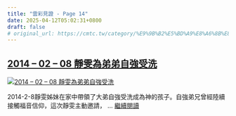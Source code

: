 ```yaml
---
title: "雲彩見證 - Page 14"
date: 2025-04-12T05:02:31+0800
draft: false
# original_url: https://cmtc.tw/category/%E9%9B%B2%E5%BD%A9%E8%A6%8B%E8%AD%89/page/14
---
```


## [2014 – 02 – 08 靜雯為弟弟自強受洗](/2014-02-08-%e9%9d%9c%e9%9b%af%e7%82%ba%e5%bc%9f%e5%bc%9f%e8%87%aa%e5%bc%b7%e5%8f%97%e6%b4%97)

[![2014 – 02 – 08 靜雯為弟弟自強受洗](/images/20140208bpatized.jpg "2014 – 02 – 08 靜雯為弟弟自強受洗")](/2014-02-08-%e9%9d%9c%e9%9b%af%e7%82%ba%e5%bc%9f%e5%bc%9f%e8%87%aa%e5%bc%b7%e5%8f%97%e6%b4%97)

2014-2-8靜雯姊妹在家中帶領了大弟自強受洗成為神的孩子。自強弟兄曾經陸續接觸福音信仰，這次靜雯主動邀請， … [繼續閱讀](/2014-02-08-%e9%9d%9c%e9%9b%af%e7%82%ba%e5%bc%9f%e5%bc%9f%e8%87%aa%e5%bc%b7%e5%8f%97%e6%b4%97 "2014 – 02 – 08 靜雯為弟弟自強受洗")